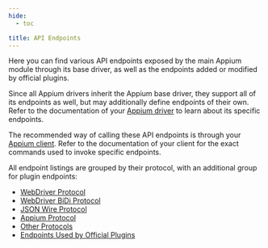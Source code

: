 ```yaml
---
hide:
  - toc

title: API Endpoints
---
```


Here you can find various API endpoints exposed by the main Appium module through its base driver,
as well as the endpoints added or modified by official plugins.

Since all Appium drivers inherit the Appium base driver, they support all of its endpoints as well,
but may additionally define endpoints of their own. Refer to the documentation of your
[Appium driver](../../ecosystem/drivers.md) to learn about its specific endpoints.

The recommended way of calling these API endpoints is through your [Appium client](../../ecosystem/clients.md).
Refer to the documentation of your client for the exact commands used to invoke specific endpoints.

All endpoint listings are grouped by their protocol, with an additional group for plugin endpoints:

* [WebDriver Protocol](./webdriver.md)
* [WebDriver BiDi Protocol](./bidi.md)
* [JSON Wire Protocol](./jsonwp.md)
* [Appium Protocol](./appium.md)
* [Other Protocols](./others.md)
* [Endpoints Used by Official Plugins](./plugins.md)
